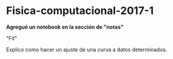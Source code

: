 # Fisica-computacional-2017-1

**Agregué un notebook en la sección de "notas"**

"Fit"

Explico como hacer un ajuste de una curva a datos determinados. 
